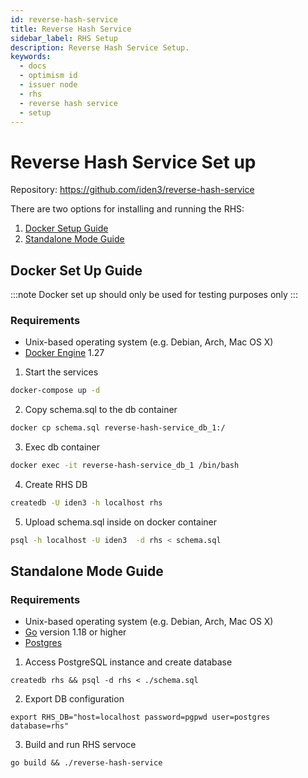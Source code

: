 ```yaml
---
id: reverse-hash-service
title: Reverse Hash Service
sidebar_label: RHS Setup
description: Reverse Hash Service Setup.
keywords:
  - docs
  - optimism id
  - issuer node
  - rhs
  - reverse hash service
  - setup
---
```


# Reverse Hash Service Set up

Repository: https://github.com/iden3/reverse-hash-service

There are two options for installing and running the RHS:

1. [Docker Setup Guide](#docker-set-up-guide)
2. [Standalone Mode Guide](#standalone-mode-guide)

## Docker Set Up Guide

:::note
Docker set up should only be used for testing purposes only
:::

### Requirements

- Unix-based operating system (e.g. Debian, Arch, Mac OS X)
- [Docker Engine](https://docs.docker.com/engine/) 1.27

1. Start the services

```bash
docker-compose up -d
```

2. Copy schema.sql to the db container

```bash
docker cp schema.sql reverse-hash-service_db_1:/
```

3. Exec db container

```bash
docker exec -it reverse-hash-service_db_1 /bin/bash
```

4. Create RHS DB

```bash
createdb -U iden3 -h localhost rhs
```

5. Upload schema.sql inside on docker container

```bash
psql -h localhost -U iden3  -d rhs < schema.sql
```

## Standalone Mode Guide

### Requirements

- Unix-based operating system (e.g. Debian, Arch, Mac OS X)
- [Go](https://go.dev/) version 1.18 or higher
- [Postgres](https://www.postgresql.org/)

1. Access PostgreSQL instance and create database

```
createdb rhs && psql -d rhs < ./schema.sql
```

2. Export DB configuration

```
export RHS_DB="host=localhost password=pgpwd user=postgres database=rhs"
```

3. Build and run RHS servoce

```
go build && ./reverse-hash-service
```
